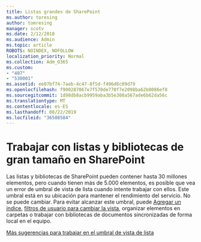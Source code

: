 ```yaml
---
title: Listas grandes de SharePoint
ms.author: toresing
author: tomresing
manager: scotv
ms.date: 2/12/2018
ms.audience: Admin
ms.topic: article
ROBOTS: NOINDEX, NOFOLLOW
localization_priority: Normal
ms.collection: Adm_O365
ms.custom:
- "407"
- "530001"
ms.assetid: ee07bf74-7aeb-4c47-8f5d-f496d6c09d79
ms.openlocfilehash: f900287067e7f570de770f7e2098ba62b8086ef8
ms.sourcegitcommit: 1d98db8acb9959aba3b5e308a567ade6b62da56c
ms.translationtype: MT
ms.contentlocale: es-ES
ms.lasthandoff: 08/22/2019
ms.locfileid: "36508584"
---
```

# <a name="work-with-large-lists-and-libraries-in-sharepoint"></a>Trabajar con listas y bibliotecas de gran tamaño en SharePoint

Las listas y bibliotecas de SharePoint pueden contener hasta 30 millones elementos, pero cuando tienen más de 5.000 elementos, es posible que vea un error de umbral de vista de lista cuando intente trabajar con ellos. Este umbral está en su ubicación para mantener el rendimiento del servicio. No se puede cambiar. Para evitar alcanzar este umbral, puede [Agregar un índice](https://go.microsoft.com/fwlink/?linkid=867784), [filtros de usuario para cambiar la vista](https://go.microsoft.com/fwlink/?linkid=867786), organizar elementos en carpetas o trabajar con bibliotecas de documentos sincronizadas de forma local en el equipo.
  
[Más sugerencias para trabajar en el umbral de vista de lista](https://go.microsoft.com/fwlink/?linkid=867787)
  